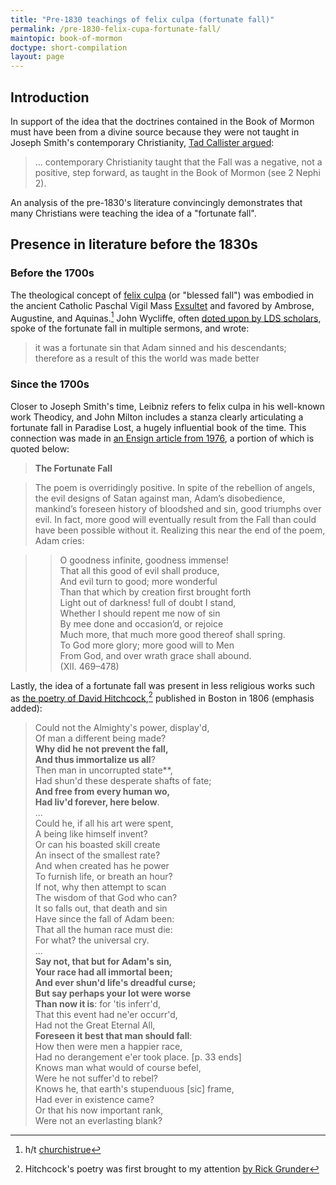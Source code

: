```yaml
---
title: "Pre-1830 teachings of felix culpa (fortunate fall)"
permalink: /pre-1830-felix-cupa-fortunate-fall/
maintopic: book-of-mormon
doctype: short-compilation
layout: page
---
```


## Introduction

In support of the idea that the doctrines contained in the Book of Mormon must have been from a divine source because they were not taught in Joseph Smith's contemporary Christianity, [Tad Callister argued](https://speeches.byu.edu/talks/tad-r-callister_book-mormon-man-made-god-given/):

> ... contemporary Christianity taught that the Fall was a negative, not a positive, step forward, as taught in the Book of Mormon (see 2 Nephi 2).

An analysis of the pre-1830's literature convincingly demonstrates that many Christians were teaching the idea of a "fortunate fall".

## Presence in literature before the 1830s

### Before the 1700s

The theological concept of [felix culpa](https://en.wikipedia.org/wiki/Felix_culpa) (or "blessed fall") was embodied in the ancient Catholic Paschal Vigil Mass [Exsultet](https://en.wikipedia.org/wiki/Exsultet) and favored by Ambrose, Augustine, and Aquinas.[^htchurchistrue]  John Wycliffe, often [doted upon by LDS scholars](https://www.lds.org/search?lang=eng&query=wycliffe), spoke of the fortunate fall in multiple sermons, and wrote:

> it was a fortunate sin that Adam sinned and his descendants; therefore as a result of this the world was made better

### Since the 1700s

Closer to Joseph Smith's time, Leibniz refers to felix culpa in his well-known work Theodicy, and John Milton includes a stanza clearly articulating a fortunate fall in Paradise Lost, a hugely influential book of the time.  This connection was made in [an Ensign article from 1976](https://www.lds.org/new-era/1976/01/john-milton-an-inspired-man?lang=eng), a portion of which is quoted below:

> **The Fortunate Fall**

> The poem is overridingly positive. In spite of the rebellion of angels, the evil designs of Satan against man, Adam’s disobedience, mankind’s foreseen history of bloodshed and sin, good triumphs over evil. In fact, more good will eventually result from the Fall than could have been possible without it. Realizing this near the end of the poem, Adam cries:

>> O goodness infinite, goodness immense!<br/>
>> That all this good of evil shall produce,<br/>
>> And evil turn to good; more wonderful<br/>
>> Than that which by creation first brought forth<br/>
>> Light out of darkness! full of doubt I stand,<br/>
>> Whether I should repent me now of sin<br/>
>> By mee done and occasion’d, or rejoice<br/>
>> Much more, that much more good thereof shall spring.<br/>
>> To God more glory; more good will to Men<br/>
>> From God, and over wrath grace shall abound.<br/>
>> (XII. 469–478)<br/>

Lastly, the idea of a fortunate fall was present in less religious works such as [the poetry of David Hitchcock](https://archive.org/stream/poeticalworksda00hitcgoog#page/n30/mode/2up/search/Why+did+he+not+prevent+the+fall),[^grunder] published in Boston in 1806 (emphasis added):

> Could not the Almighty's power, display'd,<br/>
> Of man a different being made?<br/>
> **Why did he not prevent the fall,<br/>
> And thus immortalize us all**?<br/>
> Then man in uncorrupted state**,<br/>
> Had shun'd these desperate shafts of fate;<br/>
> **And free from every human wo,<br/>
> Had liv'd forever, here below**.<br/>
> ...        <br/>
> Could he, if all his art were spent,<br/>
> A being like himself invent?<br/>
> Or can his boasted skill create<br/>
> An insect of the smallest rate?<br/>
> And when created has he power<br/>
> To furnish life, or breath an hour?<br/>
> If not, why then attempt to scan<br/>
> The wisdom of that God who can?<br/>
> It so falls out, that death and sin<br/>
> Have since the fall of Adam been:<br/>
> That all the human race must die:<br/>
> For what? the universal cry.<br/>
> ...<br/>
> **Say not, that but for Adam's sin,<br/>
> Your race had all immortal been;<br/>
> And ever shun'd life's dreadful curse;<br/>
> But say perhaps your lot were worse<br/>
> Than now it is**: for 'tis inferr'd,<br/>
> That this event had ne'er occurr'd,<br/>
> Had not the Great Eternal All,<br/>
> **Foreseen it best that man should fall**:<br/>
> How then were men a happier race,<br/>
> Had no derangement e'er took place. [p. 33 ends]<br/>
> Knows man what would of course befel,<br/>
> Were he not suffer'd to rebel?<br/>
> Knows he, that earth's stupenduous [sic] frame,<br/>
> Had ever in existence came?<br/>
> Or that his now important rank,<br/>
> Were not an everlasting blank?<br/>

[^htchurchistrue]: h/t [churchistrue](http://www.churchistrue.com/blog/tad-callister-byu-devotional-on-book-of-mormon-historicity/)

[^grunder]: Hitchcock's poetry was first brought to my attention [by Rick Grunder](http://www.rickgrunder.com/parallels.htm)
